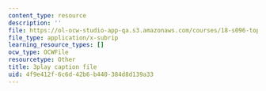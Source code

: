 ```yaml
---
content_type: resource
description: ''
file: https://ol-ocw-studio-app-qa.s3.amazonaws.com/courses/18-s096-topics-in-mathematics-with-applications-in-finance-fall-2013/4f9e412f6c6d42b6b440384d8d139a33_eG_aRPy1KVE.srt
file_type: application/x-subrip
learning_resource_types: []
ocw_type: OCWFile
resourcetype: Other
title: 3play caption file
uid: 4f9e412f-6c6d-42b6-b440-384d8d139a33
---
```

